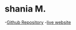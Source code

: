# shania M. 
-[Github Repository](https://github.com/SAMhub0614/Final-Project)
-[live website](https://samhub0614.github.io/Final-Project/)
